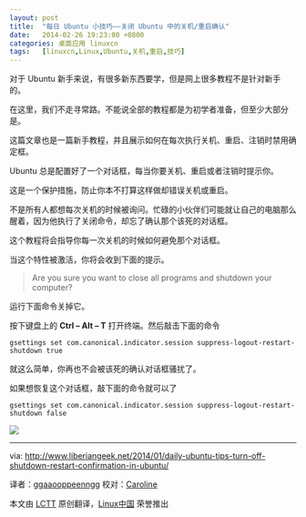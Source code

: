 ```yaml
---
layout: post
title:	"每日 Ubuntu 小技巧——关闭 Ubuntu 中的关机/重启确认"
date:	2014-02-26 19:23:00 +0800 
categories:	桌面应用 linuxcn 
tags:	[linuxcn,Linux,Ubuntu,关机,重启,技巧]
---
```



对于 Ubuntu 新手来说，有很多新东西要学，但是网上很多教程不是针对新手的。


在这里，我们不走寻常路。不能说全部的教程都是为初学者准备，但至少大部分是。


这篇文章也是一篇新手教程，并且展示如何在每次执行关机、重启、注销时禁用确定框。


Ubuntu 总是配置好了一个对话框，每当你要关机、重启或者注销时提示你。


这是一个保护措施，防止你本不打算这样做却错误关机或重启。


不是所有人都想每次关机的时候被询问。忙碌的小伙伴们可能就让自己的电脑那么醒着，因为他执行了关闭命令，却忘了确认那个该死的对话框。


这个教程将会指导你每一次关机的时候如何避免那个对话框。


当这个特性被激活，你将会收到下面的提示。



> 
> Are you sure you want to close all programs and shutdown your computer?
> 
> 
> 


运行下面命令关掉它。


按下键盘上的 **Ctrl – Alt – T** 打开终端。然后敲击下面的命令



```
gsettings set com.canonical.indicator.session suppress-logout-restart-shutdown true

```

就这么简单，你再也不会被该死的确认对话框骚扰了。


如果想恢复这个对话框，敲下面的命令就可以了



```
gsettings set com.canonical.indicator.session suppress-logout-restart-shutdown false

```

![](/Asserts/Images//attachment/album/201402/26/192331pm7957w6yy00yvv9.png)


 




---


via: <http://www.liberiangeek.net/2014/01/daily-ubuntu-tips-turn-off-shutdown-restart-confirmation-in-ubuntu/>


译者：[ggaaooppeenngg](https://github.com/ggaaooppeenngg) 校对：[Caroline](https://github.com/carolinewuyan)


本文由 [LCTT](https://github.com/LCTT/TranslateProject) 原创翻译，[Linux中国](http://linux.cn/) 荣誉推出
